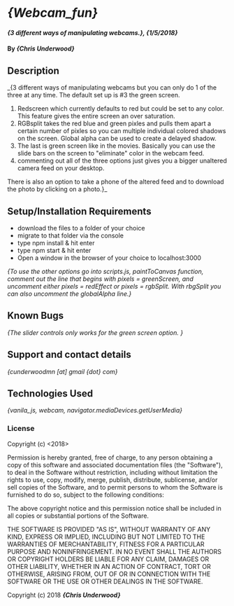 # _{Webcam_fun}_

#### _{3 different ways of manipulating webcams.}, {1/5/2018}_

#### By _**{Chris Underwood}**_

## Description

_{3 different ways of manipulating webcams but you can only do 1 of the three at any time. The default set up is #3 the green screen.
  1) Redscreen which currently defaults to red but could be set to any color. This feature gives the entire screen an over saturation.
  2) RGBsplit takes the red blue and green pixles and pulls them apart a certain number of pixles so you can multiple individual colored shadows on the screen. Global alpha can be used to create a delayed shadow.
  3) The last is green screen like in the movies. Basically you can use the slide bars on the screen to "eliminate" color in the webcam feed.
  4) commenting out all of the three options just gives you a bigger unaltered camera feed on your desktop.

  There is also an option to take a phone of the altered feed and to download the photo by clicking on a photo.}_

## Setup/Installation Requirements


* download the files to a folder of your choice
* migrate to that folder via the console
* type npm install & hit enter
* type npm start & hit enter
* Open a window in the browser of your choice to localhost:3000

_{To use the other options go into scripts.js, paintToCanvas function, comment out the line that begins with pixels = greenScreen, and uncomment either pixels = redEffect or pixels = rgbSplit. With rbgSplit you can also uncomment the globalAlpha line.}_

## Known Bugs

_{The slider controls only works for the green screen option. }_

## Support and contact details

_{cunderwoodmn [at] gmail {dot} com}_

## Technologies Used

_{vanila_js, webcam, navigator.mediaDevices.getUserMedia}_

### License

Copyright (c) <2018> <Chris Underwood>

Permission is hereby granted, free of charge, to any person obtaining a copy of this software and associated documentation files (the "Software"), to deal in the Software without restriction, including without limitation the rights to use, copy, modify, merge, publish, distribute, sublicense, and/or sell copies of the Software, and to permit persons to whom the Software is furnished to do so, subject to the following conditions:

The above copyright notice and this permission notice shall be included in all copies or substantial portions of the Software.

THE SOFTWARE IS PROVIDED "AS IS", WITHOUT WARRANTY OF ANY KIND, EXPRESS OR IMPLIED, INCLUDING BUT NOT LIMITED TO THE WARRANTIES OF MERCHANTABILITY, FITNESS FOR A PARTICULAR PURPOSE AND NONINFRINGEMENT. IN NO EVENT SHALL THE AUTHORS OR COPYRIGHT HOLDERS BE LIABLE FOR ANY CLAIM, DAMAGES OR OTHER LIABILITY, WHETHER IN AN ACTION OF CONTRACT, TORT OR OTHERWISE, ARISING FROM, OUT OF OR IN CONNECTION WITH THE SOFTWARE OR THE USE OR OTHER DEALINGS IN THE SOFTWARE.

Copyright (c) 2018 **_{Chris Underwood}_**
